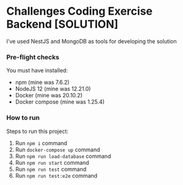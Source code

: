 # Challenges Coding Exercise Backend [SOLUTION]
I've used NestJS and MongoDB as tools for developing the solution

### Pre-flight checks

You must have installed:

- npm (mine was 7.6.2)
- NodeJS 12 (mine was 12.21.0)
- Docker (mine was 20.10.2)
- Docker compose (mine was 1.25.4)

### How to run
Steps to run this project:

1. Run `npm i` command
2. Run `docker-compose up` command
3. Run `npm run load-database` command
4. Run `npm run start` command
5. Run `npm run test` command
6. Run `npm run test:e2e` command


